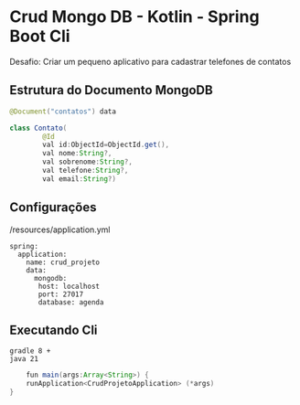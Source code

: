 # Crud Mongo DB - Kotlin - Spring Boot Cli

Desafio: Criar um pequeno aplicativo para cadastrar telefones de contatos

## Estrutura do Documento MongoDB

```java
@Document("contatos") data

class Contato(
        @Id
        val id:ObjectId=ObjectId.get(),
        val nome:String?,
        val sobrenome:String?,
        val telefone:String?,
        val email:String?)
```

## Configurações

/resources/application.yml

    spring:
      application:
        name: crud_projeto
        data:
          mongodb:
           host: localhost
           port: 27017
           database: agenda

## Executando Cli
    gradle 8 +
    java 21

```java
    fun main(args:Array<String>) {
    runApplication<CrudProjetoApplication> (*args)
}
```